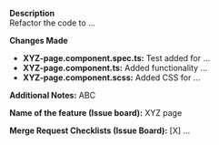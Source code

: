 **Description**  
Refactor the code to ...

**Changes Made**  

- **XYZ-page.component.spec.ts:** Test added for ...
- **XYZ-page.component.ts:** Added functionality ...
- **XYZ-page.component.scss:** Added CSS for ...

**Additional Notes:** ABC

**Name of the feature (Issue board):** XYZ page

**Merge Request Checklists (Issue Board):** [X] ...
